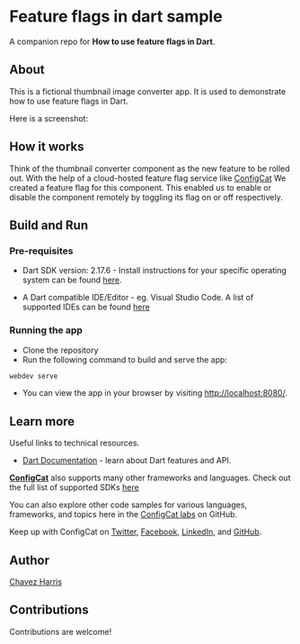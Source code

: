 # Feature flags in dart sample

A companion repo for **How to use feature flags in Dart**.

## About

This is a fictional thumbnail image converter app. It is used to demonstrate how to use feature flags in Dart.

Here is a screenshot:

<!-- TODO: Add screenshot here -->

## How it works

Think of the thumbnail converter component as the new feature to be rolled out. With the help of a cloud-hosted feature flag service like [ConfigCat](https://configcat.com/) We created a feature flag for this component. This enabled us to enable or disable the component remotely by toggling its flag on or off respectively.

## Build and Run

### Pre-requisites

- Dart SDK version: 2.17.6 - Install instructions for your specific operating system can be found [here](https://dart.dev/tutorials/web/get-started#2-install-dart).

- A Dart compatible IDE/Editor - eg. Visual Studio Code. A list of supported IDEs can be found [here](https://dart.dev/tools#ides-and-editors) 

### Running the app

- Clone the repository
- Run the following command to build and serve the app:

```bash
webdev serve
```

- You can view the app in your browser by visiting [http://localhost:8080/](http://localhost:8080/).

## Learn more

Useful links to technical resources.

- [Dart Documentation](https://dart.dev/web) - learn about Dart features and API.

[**ConfigCat**](https://configcat.com) also supports many other frameworks and languages. Check out the full list of supported SDKs [here](https://configcat.com/docs/sdk-reference/overview/)

You can also explore other code samples for various languages, frameworks, and topics here in the [ConfigCat labs](https://github.com/configcat-labs) on GitHub.

Keep up with ConfigCat on [Twitter](https://twitter.com/configcat), [Facebook](https://www.facebook.com/configcat), [LinkedIn](https://www.linkedin.com/company/configcat/), and [GitHub](https://github.com/configcat).

## Author
[Chavez Harris](https://github.com/codedbychavez)

## Contributions
Contributions are welcome!
